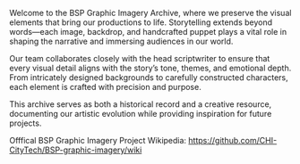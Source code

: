 Welcome to the BSP Graphic Imagery Archive, where we preserve the visual elements that bring our productions to life. Storytelling extends beyond words—each image, backdrop, and handcrafted puppet plays a vital role in shaping the narrative and immersing audiences in our world.

Our team collaborates closely with the head scriptwriter to ensure that every visual detail aligns with the story’s tone, themes, and emotional depth. From intricately designed backgrounds to carefully constructed characters, each element is crafted with precision and purpose.

This archive serves as both a historical record and a creative resource, documenting our artistic evolution while providing inspiration for future projects.

Offfical BSP Graphic Imagery Project Wikipedia: https://github.com/CHI-CityTech/BSP-graphic-imagery/wiki
